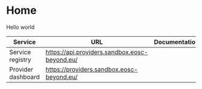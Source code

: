 # Home

Hello world

| Service            | URL                                           | Documentation |
| ------------------ | --------------------------------------------- | ------------- |
| Service registry   | https://api.providers.sandbox.eosc-beyond.eu/ |               |
| Provider dashboard | https://providers.sandbox.eosc-beyond.eu/     |               |
